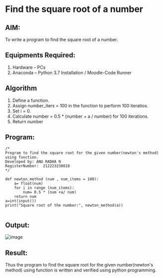 # Find the square root of a number

## AIM:
To write a program to find the square root of a number.

## Equipments Required:
1. Hardware – PCs
2. Anaconda – Python 3.7 Installation / Moodle-Code Runner

## Algorithm
1. Define a function.
2. Assign number_iters = 100 in the function to perform 100 iteratios.
3. Set i = 0.
4. Calculate  number = 0.5 * (number + a / number) for 100 iterations.
5. Return number

## Program:
```
/*
Program to find the square root for the given number(newton's method) using function.
Developed by: ANU RADHA N
RegisterNumber:  212223230018
*/
```
```
def newton_method (num , num_items = 100):
    a= float(num)
    for i in range (num_items):
        num= 0.5 * (num +a/ num)
    return num
a=int(input())
print("Square root of the number:", newton_method(a))


```

## Output:
![image](https://github.com/ANU23000217/Square-root-of-a-number/assets/139117108/5efa8a29-330f-43d1-9d18-6cddb4e08e0a)



## Result:
Thus the program to find the square root for the given number(newton's method) using function is written and verified using python programming.
